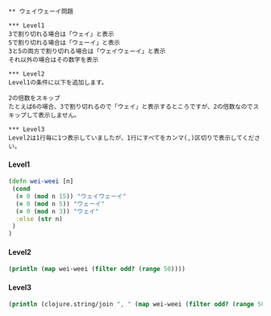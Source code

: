 ```
** ウェイウェーイ問題

*** Level1
3で割り切れる場合は「ウェイ」と表示
5で割り切れる場合は「ウェーイ」と表示
3と5の両方で割り切れる場合は「ウェイウェーイ」と表示
それ以外の場合はその数字を表示

*** Level2
Level1の条件に以下を追加します。

2の倍数をスキップ
たとえば6の場合、3で割り切れるので「ウェイ」と表示するところですが、2の倍数なのでスキップして表示しません。

*** Level3
Level2は1行毎に1つ表示していましたが、1行にすべてをカンマ(,)区切りで表示してください。
```

#### Level1

```clojure
(defn wei-weei [n]
 (cond
  (= 0 (mod n 15)) "ウェイウェーイ"
  (= 0 (mod n 5)) "ウェーイ"
  (= 0 (mod n 3)) "ウェイ"
  :else (str n)
 )
)
```

#### Level2

```clojure
(println (map wei-weei (filter odd? (range 50))))
```

#### Level3

```clojure
(println (clojure.string/join ", " (map wei-weei (filter odd? (range 50)))))
```
